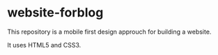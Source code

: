# website-forblog

This repository is a mobile first design approuch for building a website.

It uses HTML5 and CSS3.
